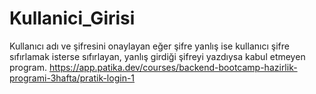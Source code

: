 # Kullanici_Girisi
Kullanıcı adı ve şifresini onaylayan eğer şifre yanlış ise kullanıcı şifre sıfırlamak isterse sıfırlayan, yanlış girdiği şifreyi yazdıysa kabul etmeyen program.  https://app.patika.dev/courses/backend-bootcamp-hazirlik-programi-3hafta/pratik-login-1
